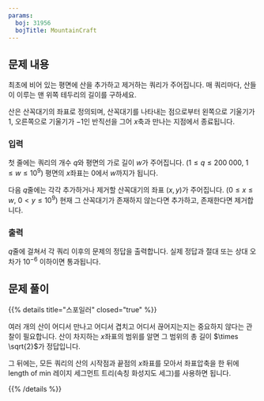 ```yaml
---
params:
  boj: 31956
  bojTitle: MountainCraft
---
```


## 문제 내용

최초에 비어 있는 평면에 산을 추가하고 제거하는 쿼리가 주어집니다. 매 쿼리마다, 산들이 이루는 맨 위쪽 테두리의 길이를 구하세요.

산은 산꼭대기의 좌표로 정의되며, 산꼭대기를 나타내는 점으로부터 왼쪽으로 기울기가 $1$, 오른쪽으로 기울기가 $-1$인 반직선을 그어 $x$축과 만나는 지점에서 종료됩니다.

### 입력

첫 줄에는 쿼리의 개수 $q$와 평면의 가로 길이 $w$가 주어집니다. ($1 \le q \le 200\;000$, $1 \le w \le 10^9$) 평면의 $x$좌표는 $0$에서 $w$까지가 됩니다.

다음 $q$줄에는 각각 추가하거나 제거할 산꼭대기의 좌표 $(x, y)$가 주어집니다. ($0 \le x \le w$, $0 < y \le 10^9$) 현재 그 산꼭대기가 존재하지 않는다면 추가하고, 존재한다면 제거합니다.

### 출력

$q$줄에 걸쳐서 각 쿼리 이후의 문제의 정답을 출력합니다. 실제 정답과 절대 또는 상대 오차가 $10^{-6}$ 이하이면 통과됩니다.

## 문제 풀이

{{% details title="스포일러" closed="true" %}}

여러 개의 산이 어디서 만나고 어디서 겹치고 어디서 끊어지는지는 중요하지 않다는 관찰이 필요합니다. 산이 차지하는 $x$좌표의 범위를 알면 그 범위의 총 길이 $\times \sqrt{2}$가 정답입니다.

그 뒤에는, 모든 쿼리의 산의 시작점과 끝점의 $x$좌표를 모아서 좌표압축을 한 뒤에 length of min 레이지 세그먼트 트리(속칭 화성지도 세그)를 사용하면 됩니다.

{{% /details %}}
